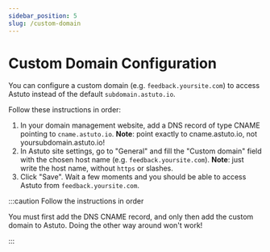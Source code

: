 ```yaml
---
sidebar_position: 5
slug: /custom-domain
---
```


# Custom Domain Configuration

You can configure a custom domain (e.g. `feedback.yoursite.com`) to access Astuto instead of the default `subdomain.astuto.io`.

Follow these instructions in order:

1. In your domain management website, add a DNS record of type CNAME pointing to `cname.astuto.io`. **Note**: point exactly to cname.astuto.io, not yoursubdomain.astuto.io!
2. In Astuto site settings, go to "General" and fill the "Custom domain" field with the chosen host name (e.g. `feedback.yoursite.com`). **Note**: just write the host name, without `https` or slashes.
3. Click "Save". Wait a few moments and you should be able to access Astuto from `feedback.yoursite.com`.

:::caution Follow the instructions in order

You must first add the DNS CNAME record, and only then add the custom domain to Astuto. Doing the other way around won't work!

:::